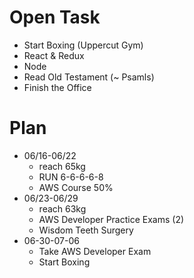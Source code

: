 # Open Task
* Start Boxing (Uppercut Gym)
* React & Redux
* Node
* Read Old Testament (~ Psamls)
* Finish the Office

# Plan
* 06/16-06/22
  * reach 65kg
  * RUN 6-6-6-6-8
  * AWS Course 50%
* 06/23-06/29
  * reach 63kg
  * AWS Developer Practice Exams (2)
  * Wisdom Teeth Surgery
* 06-30-07-06
  * Take AWS Developer Exam
  * Start Boxing
